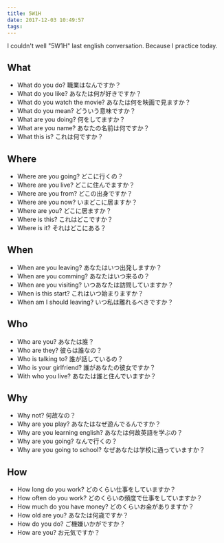 ```yaml
---
title: 5W1H
date: 2017-12-03 10:49:57
tags:
---
```


I couldn't well "5W1H" last english conversation. Because I practice today.  

## What  

- What do you do? 職業はなんですか？  
- What do you like? あなたは何が好きですか？  
- What do you watch the movie? あなたは何を映画で見ますか？  
- What do you mean? どういう意味ですか？  
- What are you doing? 何をしてますか？  
- What are you name? あなたの名前は何ですか？  
- What this is? これは何ですか？  

## Where  

- Where are you going? どこに行くの？  
- Where are you live? どこに住んでますか？  
- Where are you from? どこの出身ですか？  
- Where are you now? いまどこに居ますか？  
- Where are you? どこに居ますか？  
- Where is this? これはどこですか？  
- Where is it? それはどこにある？  

## When  

- When are you leaving? あなたはいつ出発しますか？  
- When are you comming? あなたはいつ来るの？  
- When are you visiting? いつあなたは訪問していますか？  
- When is this start? これはいつ始まりますか？  
- When am I should leaving? いつ私は離れるべきですか？  

## Who  

- Who are you? あなたは誰？  
- Who are they? 彼らは誰なの？  
- Who is talking to? 誰が話しているの？  
- Who is your girlfriend? 誰があなたの彼女ですか？  
- With who you live? あなたは誰と住んでいますか？  

## Why  

- Why not? 何故なの？  
- Why are you play? あなたはなぜ遊んでるんですか？  
- Why are you learning english? あなたは何故英語を学ぶの？  
- Why are you going? なんで行くの？  
- Why are you going to school? なぜあなたは学校に通っていますか？  

## How  

- How long do you work? どのくらい仕事をしていますか？  
- How often do you work? どのくらいの頻度で仕事をしていますか？  
- How much do you have money? どのくらいお金がありますか？  
- How old are you? あなたは何歳ですか？  
- How do you do? ご機嫌いかがですか？  
- How are you? お元気ですか？  

